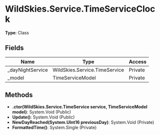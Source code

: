 ﻿# WildSkies.Service.TimeServiceClock

**Type**: Class

## Fields

| Name | Type | Access |
|------|------|--------|
| _dayNightService | WildSkies.Service.TimeService | Private |
| _model | TimeServiceModel | Private |

## Methods

- **.ctor(WildSkies.Service.TimeService service, TimeServiceModel model)**: System.Void (Public)
- **Update()**: System.Void (Public)
- **NewDayReached(System.UInt16 previousDay)**: System.Void (Private)
- **FormattedTime()**: System.Single (Private)


